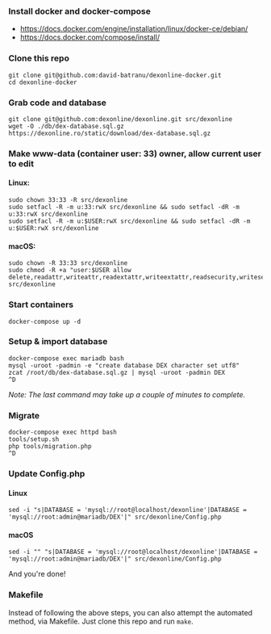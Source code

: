 ### Install docker and docker-compose

* https://docs.docker.com/engine/installation/linux/docker-ce/debian/
* https://docs.docker.com/compose/install/


### Clone this repo
```
git clone git@github.com:david-batranu/dexonline-docker.git
cd dexonline-docker
```

### Grab code and database
```
git clone git@github.com:dexonline/dexonline.git src/dexonline
wget -O ./db/dex-database.sql.gz https://dexonline.ro/static/download/dex-database.sql.gz
```

### Make www-data (container user: 33) owner, allow current user to edit
#### Linux:
```
sudo chown 33:33 -R src/dexonline
sudo setfacl -R -m u:33:rwX src/dexonline && sudo setfacl -dR -m u:33:rwX src/dexonline
sudo setfacl -R -m u:$USER:rwX src/dexonline && sudo setfacl -dR -m u:$USER:rwX src/dexonline
```

#### macOS:
```
sudo chown -R 33:33 src/dexonline
sudo chmod -R +a "user:$USER allow delete,readattr,writeattr,readextattr,writeextattr,readsecurity,writesecurity,chown,list,search,add_file,add_subdirectory,delete_child,file_inherit,directory_inherit" src/dexonline
```

### Start containers
```
docker-compose up -d
```

### Setup & import database
```
docker-compose exec mariadb bash
mysql -uroot -padmin -e "create database DEX character set utf8"
zcat /root/db/dex-database.sql.gz | mysql -uroot -padmin DEX
^D
```

_Note: The last command may take up a couple of minutes to complete._

### Migrate
```
docker-compose exec httpd bash
tools/setup.sh
php tools/migration.php
^D
```

### Update Config.php
#### Linux
```
sed -i "s|DATABASE = 'mysql://root@localhost/dexonline'|DATABASE = 'mysql://root:admin@mariadb/DEX'|" src/dexonline/Config.php
```

#### macOS
```
sed -i "" "s|DATABASE = 'mysql://root@localhost/dexonline'|DATABASE = 'mysql://root:admin@mariadb/DEX'|" src/dexonline/Config.php
```

And you're done!

### Makefile
Instead of following the above steps, you can also attempt the automated method, via Makefile.
Just clone this repo and run `make`.
